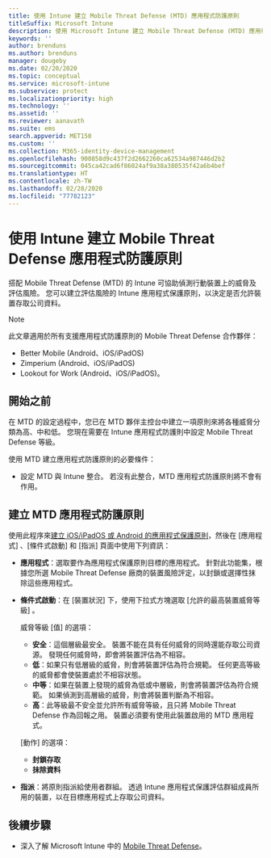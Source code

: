 ```yaml
---
title: 使用 Intune 建立 Mobile Threat Defense (MTD) 應用程式防護原則
titleSuffix: Microsoft Intune
description: 使用 Microsoft Intune 建立 Mobile Threat Defense (MTD) 應用程式防護原則。
keywords: ''
author: brenduns
ms.author: brenduns
manager: dougeby
ms.date: 02/20/2020
ms.topic: conceptual
ms.service: microsoft-intune
ms.subservice: protect
ms.localizationpriority: high
ms.technology: ''
ms.assetid: ''
ms.reviewer: aanavath
ms.suite: ems
search.appverid: MET150
ms.custom: ''
ms.collection: M365-identity-device-management
ms.openlocfilehash: 900858d9c437f2d2662260ca62534a987446d2b2
ms.sourcegitcommit: 045ca42cad6f86024af9a38a380535f42a6b4bef
ms.translationtype: HT
ms.contentlocale: zh-TW
ms.lasthandoff: 02/28/2020
ms.locfileid: "77782123"
---
```

# <a name="create-mobile-threat-defense-app-protection-policy-with-intune"></a>使用 Intune 建立 Mobile Threat Defense 應用程式防護原則

搭配 Mobile Threat Defense (MTD) 的 Intune 可協助偵測行動裝置上的威脅及評估風險。 您可以建立評估風險的 Intune 應用程式保護原則，以決定是否允許裝置存取公司資料。

> [!NOTE]
> 此文章適用於所有支援應用程式防護原則的 Mobile Threat Defense 合作夥伴：
>
> - Better Mobile (Android、iOS/iPadOS)
> - Zimperium (Android、iOS/iPadOS)
> - Lookout for Work (Android、iOS/iPadOS)。

## <a name="before-you-begin"></a>開始之前

在 MTD 的設定過程中，您已在 MTD 夥伴主控台中建立一項原則來將各種威脅分類為高、中和低。 您現在需要在 Intune 應用程式防護則中設定 Mobile Threat Defense 等級。

使用 MTD 建立應用程式防護原則的必要條件：

- 設定 MTD 與 Intune 整合。 若沒有此整合，MTD 應用程式防護原則將不會有作用。

## <a name="to-create-an-mtd-app-protection-policy"></a>建立 MTD 應用程式防護原則

使用此程序來[建立 iOS/iPadOS 或 Android 的應用程式保護原則](../apps/app-protection-policies.md#app-protection-policies-for-iosipados-and-android-apps)，然後在 [應用程式]  、[條件式啟動]  和 [指派]  頁面中使用下列資訊：

- **應用程式**：選取要作為應用程式保護原則目標的應用程式。 針對此功能集，根據您所選 Mobile Threat Defense 廠商的裝置風險評定，以封鎖或選擇性抹除這些應用程式。
- **條件式啟動**：在 [裝置狀況]  下，使用下拉式方塊選取 [允許的最高裝置威脅等級]  。

  威脅等級 [值]  的選項：

  - **安全**：這個層級最安全。 裝置不能在具有任何威脅的同時還能存取公司資源。 發現任何威脅時，即會將裝置評估為不相容。
  - **低**：如果只有低層級的威脅，則會將裝置評估為符合規範。 任何更高等級的威脅都會使裝置處於不相容狀態。
  - **中等**：如果在裝置上發現的威脅為低或中層級，則會將裝置評估為符合規範。 如果偵測到高層級的威脅，則會將裝置判斷為不相容。
  - **高**：此等級最不安全並允許所有威脅等級，且只將 Mobile Threat Defense 作為回報之用。 裝置必須要有使用此裝置啟用的 MTD 應用程式。

  [動作]  的選項：

  - **封鎖存取**
  - **抹除資料**

- **指派**：將原則指派給使用者群組。  透過 Intune 應用程式保護評估群組成員所用的裝置，以在目標應用程式上存取公司資料。

## <a name="next-steps"></a>後續步驟

- 深入了解 Microsoft Intune 中的 [Mobile Threat Defense](~/protect/mobile-threat-defense.md)。
